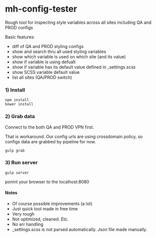 # mh-config-tester

Rough tool for inspecting style variables across all sites including QA and PROD configs 

Basic features:
- diff of QA and PROD styling configs
- show and search thru all used styling variables
- show which variable is used on which site (and its value)
- show if variable is using defualt
- show if variable has its default value defined in _settings.scss
- show SCSS variable default value
- list all sites (QA/PROD switch)

### 1) Install

```
npm install
bower install
```

### 2) Grab data
Connect to the both QA and PROD VPN first. 

That is workaround. 
Our config urls are using crossdomain policy, so configs data are grabbed by pipeline for now.


```
gulp grab
```

### 3) Run server
```
gulp server
```

ponint your browser to the localhost:8080


#### Notes
- Of course possible improvements (a lot)
- Just quick tool made in free time
- Very rough
- Not optimized, cleaned. Etc. 
- No err handling
- _settings.scss is not parsed automatically. Json file made manually.
